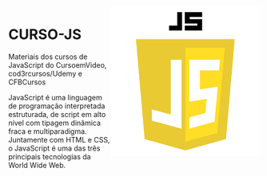 <img src="kisspng-javascript-logo-html-clip-art-javascript-logo-5b5188b1a2a1f9.2428698915320700656662.png" align="right" width="300">

# CURSO-JS

Materiais dos cursos de JavaScript do CursoemVideo, cod3rcursos/Udemy e CFBCursos

JavaScript é uma linguagem de programação interpretada estruturada, de script em alto nível com tipagem dinâmica fraca e multiparadigma. Juntamente com HTML e CSS, o JavaScript é uma das três principais tecnologias da World Wide Web.
